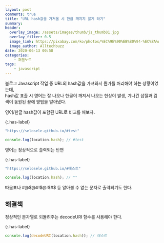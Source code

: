```yaml
---
layout: post
comments: true
title: "URL hash값을 가져올 시 한글 깨지지 않게 하기"
summary:
header:
  overlay_image: /assets/images/thumb/js_thumb01.jpg
  overlay_filter: 0.5
  image_link: https://pixabay.com/ko/photos/%EC%9E%90%EB%B0%94-%EC%8A%A4%ED%81%AC%EB%A6%BD%ED%8A%B8-%ED%94%84%EB%A1%9C%EA%B7%B8%EB%9E%98%EB%A8%B8-%EC%BD%94%EB%93%9C-4523100/
  image_author: Alltechbuzz
date: 2020-06-13 00:58
categories:
    - 퍼블노트
tags:
    - javascript
---
```

블로그 Javascript 작업 중 URL의 hash값을 가져와서 뭔가를 처리해야 하는 상황이었는데,  
hash값 표출 시 영어는 잘 나오나 한글이 깨져서 나오는 현상이 발생, 기나긴 삽질과 검색이 동원된 끝에 방법을 알아냈다.

영어/한글 hash값이 포함된 URL로 비교를 해보자.

{:.has-label}
```javascript
"https://selosele.github.io/#test"

console.log(location.hash); // #test 
```

영어는 정상적으로 출력되는 반면

{:.has-label}
```javascript
"https://selosele.github.io/#테스트"

console.log(location.hash); // ""
```

따옴표나 #@$@#!$@!$#$ 등 알아볼 수 없는 문자로 출력되기도 한다.

## 해결책

정상적인 문자열로 되돌려주는 decodeURI 함수를 사용해야 한다.

{:.has-label}
```javascript
console.log(decodeURI(location.hash)); // 테스트
```
